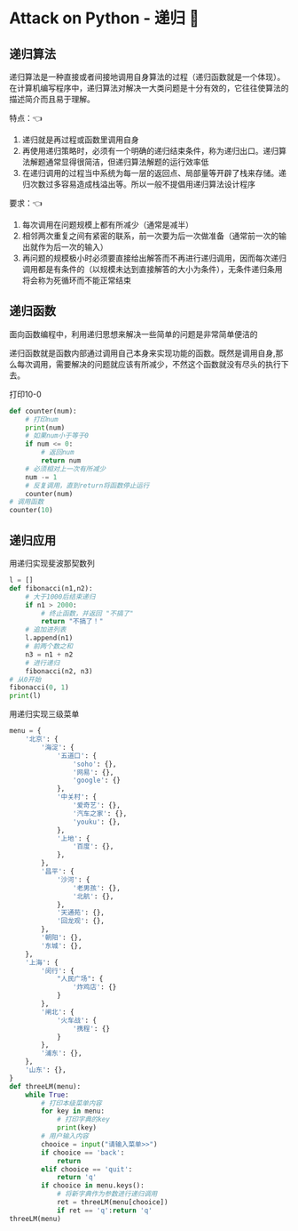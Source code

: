 # Attack on Python - 递归 🐍




<extoc></extoc>

## 递归算法
递归算法是一种直接或者间接地调用自身算法的过程（递归函数就是一个体现）。在计算机编写程序中，递归算法对解决一大类问题是十分有效的，它往往使算法的描述简介而且易于理解。

特点：👈

1. 递归就是再过程或函数里调用自身
2. 再使用递归策略时，必须有一个明确的递归结束条件，称为递归出口。递归算法解题通常显得很简洁，但递归算法解题的运行效率低
3. 在递归调用的过程当中系统为每一层的返回点、局部量等开辟了栈来存储。递归次数过多容易造成栈溢出等。所以一般不提倡用递归算法设计程序

要求：👈


1. 每次调用在问题规模上都有所减少（通常是减半）
2. 相邻两次重复之间有紧密的联系，前一次要为后一次做准备（通常前一次的输出就作为后一次的输入）
3. 再问题的规模极小时必须要直接给出解答而不再进行递归调用，因而每次递归调用都是有条件的（以规模未达到直接解答的大小为条件），无条件递归条用将会称为死循环而不能正常结束

## 递归函数

面向函数编程中，利用递归思想来解决一些简单的问题是非常简单便洁的

递归函数就是函数内部通过调用自己本身来实现功能的函数。既然是调用自身,那么每次调用，需要解决的问题就应该有所减少，不然这个函数就没有尽头的执行下去。

打印10-0

```python
def counter(num):
    # 打印num
    print(num)
    # 如果num小于等于0
    if num <= 0:
        # 返回num
        return num
    # 必须相对上一次有所减少
    num -= 1
    # 反复调用，直到return将函数停止运行
    counter(num)
# 调用函数
counter(10)
```

## 递归应用

用递归实现斐波那契数列

```python
l = []
def fibonacci(n1,n2):
    # 大于1000后结束递归
    if n1 > 2000:
        # 终止函数，并返回 "不搞了"
        return "不搞了！"
    # 追加进列表
    l.append(n1)
    # 前两个数之和
    n3 = n1 + n2
    # 进行递归
    fibonacci(n2, n3)
# 从0开始
fibonacci(0, 1)
print(l)
```

用递归实现三级菜单

```python
menu = {
    '北京': {
        '海淀': {
            '五道口': {
                'soho': {},
                '网易': {},
                'google': {}
            },
            '中关村': {
                '爱奇艺': {},
                '汽车之家': {},
                'youku': {},
            },
            '上地': {
                '百度': {},
            },
        },
        '昌平': {
            '沙河': {
                '老男孩': {},
                '北航': {},
            },
            '天通苑': {},
            '回龙观': {},
        },
        '朝阳': {},
        '东城': {},
    },
    '上海': {
        '闵行': {
            "人民广场": {
                '炸鸡店': {}
            }
        },
        '闸北': {
            '火车战': {
                '携程': {}
            }
        },
        '浦东': {},
    },
    '山东': {},
}
def threeLM(menu):
    while True:
        # 打印本级菜单内容
        for key in menu:
            # 打印字典的key
            print(key)
        # 用户输入内容
        chooice = input("请输入菜单>>")
        if chooice == 'back':
            return 
        elif chooice == 'quit':
            return 'q'
        if chooice in menu.keys():
            # 将新字典作为参数进行递归调用
            ret = threeLM(menu[chooice])
            if ret == 'q':return 'q'
threeLM(menu)
```





